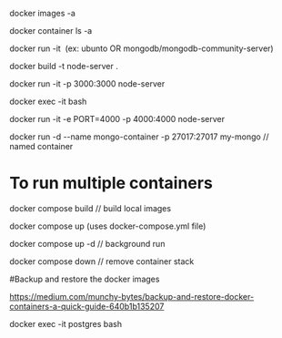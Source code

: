 docker images -a

docker container ls -a

docker run -it <image name> (ex: ubunto OR mongodb/mongodb-community-server)

docker build -t node-server .

docker run -it -p 3000:3000 node-server

docker exec -it <container-id> bash

docker run -it -e PORT=4000 -p 4000:4000 node-server

docker run -d --name mongo-container -p 27017:27017 my-mongo // named container

# To run multiple containers
docker compose build // build local images

docker compose up (uses docker-compose.yml file)

docker compose up -d // background run

docker compose down // remove container stack


#Backup and restore the docker images

https://medium.com/munchy-bytes/backup-and-restore-docker-containers-a-quick-guide-640b1b135207

docker exec -it postgres bash
